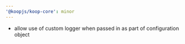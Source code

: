 ```yaml
---
'@koopjs/koop-core': minor
---
```


- allow use of custom logger when passed in as part of configuration object 

